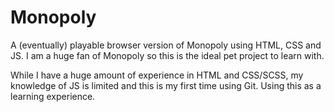 # Monopoly
 A (eventually) playable browser version of Monopoly using HTML, CSS and JS. I am a huge fan of Monopoly so this is the ideal pet project to learn with.
 
 While I have a huge amount of experience in HTML and CSS/SCSS, my knowledge of JS is limited and this is my first time using Git. Using this as a learning experience.
